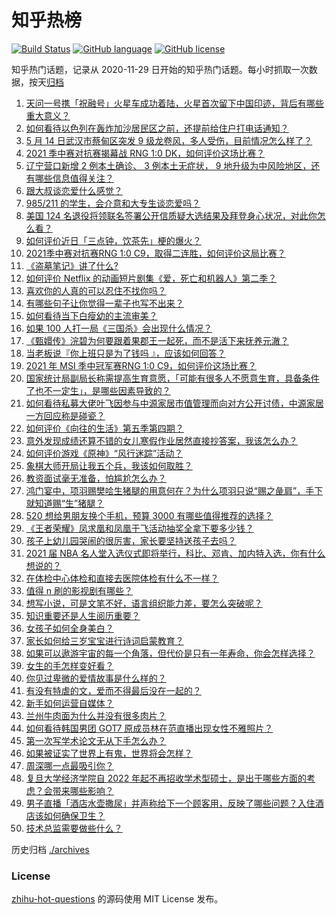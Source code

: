 # 知乎热榜
[![Build Status](https://github.com/ToWeLong/zhihu-hot-questions/workflows/CI/badge.svg)](https://github.com/ToWeLong/zhihu-hot-questions/actions)
[![GitHub language](https://img.shields.io/badge/language-golang-orange.svg)](https://golang.org/)
[![GitHub license](https://img.shields.io/github/license/ToWeLong/zhihu-hot-questions)](https://github.com/ToWeLong/zhihu-hot-questions/blob/main/LICENSE)

知乎热门话题，记录从 2020-11-29 日开始的知乎热门话题。每小时抓取一次数据，按天[归档](./archives)

<!-- BEGIN -->

1. [天问一号携「祝融号」火星车成功着陆，火星首次留下中国印迹，背后有哪些重大意义？](https://www.zhihu.com/question/459371819)
1. [如何看待以色列在轰炸加沙居民区之前，还提前给住户打电话通知？](https://www.zhihu.com/question/459381446)
1. [5 月 14 日武汉市蔡甸区突发 9 级龙卷风，多人受伤，目前情况怎么样了？](https://www.zhihu.com/question/459494123)
1. [2021 季中赛对抗赛揭幕战 RNG 1:0 DK，如何评价这场比赛？](https://www.zhihu.com/question/459459475)
1. [辽宁营口新增 2 例本土确诊、 3 例本土无症状， 9 地升级为中风险地区，还有哪些信息值得关注？](https://www.zhihu.com/question/459445245)
1. [跟大叔谈恋爱什么感觉？](https://www.zhihu.com/question/319597687)
1. [985/211 的学生，会介意和大专生谈恋爱吗？](https://www.zhihu.com/question/55883779)
1. [美国 124 名退役将领联名签署公开信质疑大选结果及拜登身心状况，对此你怎么看？](https://www.zhihu.com/question/459466085)
1. [如何评价近日「三点钟，饮茶先」梗的爆火？](https://www.zhihu.com/question/459087204)
1. [2021季中赛对抗赛RNG 1:0 C9，取得二连胜，如何评价这局比赛？](https://www.zhihu.com/question/459488940)
1. [《盗墓笔记》讲了什么?](https://www.zhihu.com/question/32090742)
1. [如何评价 Netflix 的动画短片剧集《爱，死亡和机器人》第二季？](https://www.zhihu.com/question/459134092)
1. [喜欢你的人真的可以忍住不找你吗？](https://www.zhihu.com/question/433052807)
1. [有哪些句子让你觉得一辈子也写不出来？](https://www.zhihu.com/question/452901323)
1. [如何看待当下白瘦幼的主流审美？](https://www.zhihu.com/question/63812554)
1. [如果 100 人打一局《三国杀》会出现什么情况？](https://www.zhihu.com/question/458748936)
1. [《甄嬛传》浣碧为何要跟着果郡王一起死，而不是活下来抚养元澈？](https://www.zhihu.com/question/433789518)
1. [当老板说『你上班只是为了钱吗 』，应该如何回答？](https://www.zhihu.com/question/459271480)
1. [2021 年 MSI 季中冠军赛RNG 1:0 C9，如何评价这场比赛？](https://www.zhihu.com/question/459483381)
1. [国家统计局副局长称需提高生育意愿，「可能有很多人不愿意生育，具备条件了也不一定生」，是哪些因素导致的？](https://www.zhihu.com/question/459227388)
1. [如何看待私募大佬叶飞因参与中源家居市值管理而向对方公开讨债，中源家居一方回应称是碰瓷？](https://www.zhihu.com/question/459277738)
1. [如何评价《向往的生活》第五季第四期？](https://www.zhihu.com/question/458385376)
1. [意外发现成绩还算不错的女儿寒假作业居然直接抄答案，我该怎么办？](https://www.zhihu.com/question/444223188)
1. [如何评价游戏《原神》“风行迷踪”活动？](https://www.zhihu.com/question/459371771)
1. [象棋大师开局让我五个兵，我该如何取胜？](https://www.zhihu.com/question/458811041)
1. [教资面试毫无准备，怕尴尬怎么办？](https://www.zhihu.com/question/458928684)
1. [鸿门宴中，项羽赐樊哙生猪腿的用意何在？为什么项羽只说“赐之彘肩”，手下就知道赐“生”猪腿？](https://www.zhihu.com/question/19870339)
1. [520 想给男朋友换个手机，预算 3000 有哪些值得推荐的选择？](https://www.zhihu.com/question/458226493)
1. [《王者荣耀》凤求凰和凤凰于飞活动抽奖全拿下要多少钱？](https://www.zhihu.com/question/434465290)
1. [孩子上幼儿园哭闹的很厉害，家长要坚持送孩子去吗？](https://www.zhihu.com/question/402790783)
1. [2021 届 NBA 名人堂入选仪式即将举行，科比、邓肯、加内特入选，你有什么想说的？](https://www.zhihu.com/question/459350210)
1. [在体检中心体检和直接去医院体检有什么不一样？](https://www.zhihu.com/question/24536825)
1. [值得 n 刷的影视剧有哪些？](https://www.zhihu.com/question/452689050)
1. [想写小说，可是文笔不好，语言组织能力差，要怎么突破呢？](https://www.zhihu.com/question/459065020)
1. [知识重要还是人生阅历重要？](https://www.zhihu.com/question/401756432)
1. [女孩子如何全身美白？](https://www.zhihu.com/question/28991460)
1. [家长如何给三岁宝宝进行诗词启蒙教育？](https://www.zhihu.com/question/344219807)
1. [如果可以遨游宇宙的每一个角落，但代价是只有一年寿命，你会怎样选择？](https://www.zhihu.com/question/459343263)
1. [女生的手怎样变好看？](https://www.zhihu.com/question/32285684)
1. [你见过卑微的爱情故事是什么样的？](https://www.zhihu.com/question/320245223)
1. [有没有特虐的文，爱而不得最后没在一起的？](https://www.zhihu.com/question/440056937)
1. [新手如何运营自媒体？](https://www.zhihu.com/question/323404884)
1. [兰州牛肉面为什么并没有很多肉片？](https://www.zhihu.com/question/448755182)
1. [如何看待韩国男团 GOT7 原成员林在范直播出现女性不雅照片？](https://www.zhihu.com/question/459375130)
1. [第一次写学术论文无从下手怎么办？](https://www.zhihu.com/question/20829666)
1. [如果被证实了世界上有鬼，世界将会怎样？](https://www.zhihu.com/question/405528524)
1. [周深哪一点最吸引你？](https://www.zhihu.com/question/453666454)
1. [复旦大学经济学院自 2022 年起不再招收学术型硕士，是出于哪些方面的考虑？会带来哪些影响？](https://www.zhihu.com/question/458991146)
1. [男子直播「酒店水壶撒尿」并声称给下一个顾客用，反映了哪些问题？入住酒店该如何确保卫生？](https://www.zhihu.com/question/459371363)
1. [技术总监需要做些什么？](https://www.zhihu.com/question/291798716)

<!-- END -->

历史归档 [./archives](./archives)


### License
[zhihu-hot-questions](https://github.com/towelong/zhihu-hot-questions) 的源码使用 MIT License 发布。
